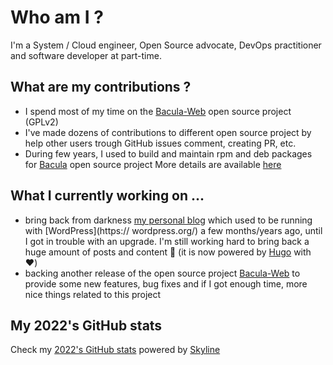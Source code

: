 # Who am I ?

I'm a System / Cloud engineer, Open Source advocate, DevOps practitioner and software developer at part-time.

## What are my contributions ?

- I spend most of my time on the [Bacula-Web](https://www.bacula-web.org) open source project (GPLv2)
- I've made dozens of contributions to different open source project by help other users trough GitHub issues comment, 
  creating PR, etc.
- During few years, I used to build and maintain rpm and deb packages for [Bacula](https://wwww.bacula.org) open source project
  More details are available [here](https://www.bacula.org/bacula-binary-package-download/)

## What I currently working on ...

- bring back from darkness [my personal blog](https://www.dflc.ch) which used to be running with [WordPress](https://  wordpress.org/) a few months/years ago, until I got in trouble with an upgrade.
I'm still working hard to bring back a huge amount of posts and content :grimacing: (it is now powered by [Hugo](https://gohugo.io/) with :heart:)
- backing another release of the open source project [Bacula-Web](https://github.com/bacula-web/bacula-web) to provide some new features, bug fixes and if I got enough time, more nice things related to this project

## My 2022's GitHub stats

Check my [2022's GitHub stats](https://skyline.github.com/dfranco/2022) powered by [Skyline](https://skyline.github.com/)

<!--
**dfranco/dfranco** is a ✨ _special_ ✨ repository because its `README.md` (this file) appears on your GitHub profile.

Here are some ideas to get you started:

- 🔭 I’m currently working on ...
- 🌱 I’m currently learning ...
- 👯 I’m looking to collaborate on ...
- 🤔 I’m looking for help with ...
- 💬 Ask me about ...
- 📫 How to reach me: ...
- 😄 Pronouns: ...
- ⚡ Fun fact: ...
-->
